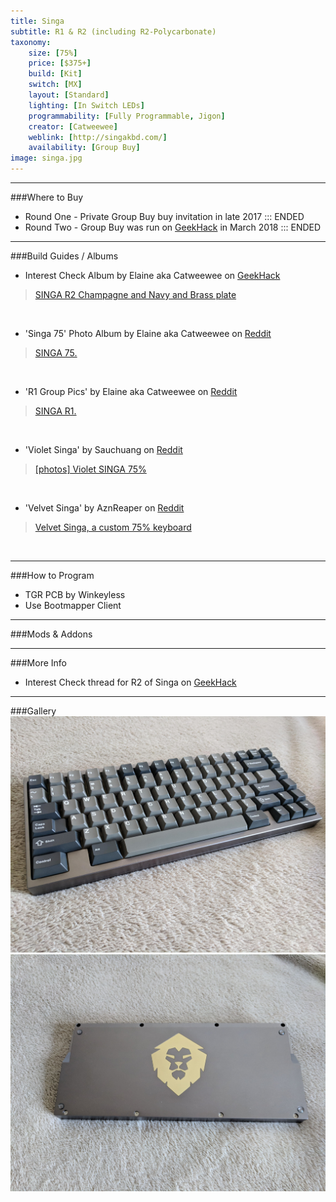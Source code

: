 ```yaml
---
title: Singa
subtitle: R1 & R2 (including R2-Polycarbonate)
taxonomy:
    size: [75%]
    price: [$375+]
    build: [Kit]
    switch: [MX]
    layout: [Standard]
    lighting: [In Switch LEDs]
    programmability: [Fully Programmable, Jigon]
    creator: [Catweewee]
    weblink: [http://singakbd.com/]
    availability: [Group Buy]
image: singa.jpg
---
```


<a name="buy"></a>

---

###Where to Buy
* Round One - Private Group Buy buy invitation in late 2017 ::: ENDED
* Round Two - Group Buy was run on [GeekHack](https://geekhack.org/index.php?topic=95000.0) in March 2018 ::: ENDED

<a name="albums"></a>

---

###Build Guides / Albums
* Interest Check Album by Elaine aka Catweewee on [GeekHack](https://geekhack.org/index.php?topic=95000.0)
<blockquote class="imgur-embed-pub" lang="en" data-id="a/qakGd"><a href="//imgur.com/qakGd">SINGA R2 Champagne and Navy and Brass plate</a></blockquote><script async src="//s.imgur.com/min/embed.js" charset="utf-8"></script><br>

* 'Singa 75' Photo Album by Elaine aka Catweewee on [Reddit](https://www.reddit.com/r/MechanicalKeyboards/comments/7hg24k/singa_75/)
<blockquote class="imgur-embed-pub" lang="en" data-id="a/Nks3Z"><a href="//imgur.com/Nks3Z">SINGA 75.</a></blockquote><script async src="//s.imgur.com/min/embed.js" charset="utf-8"></script><br>

* 'R1 Group Pics' by Elaine aka Catweewee on [Reddit](https://www.reddit.com/r/MechanicalKeyboards/comments/7rwsxs/singa_r1/)
<blockquote class="imgur-embed-pub" lang="en" data-id="a/cer1r"><a href="//imgur.com/cer1r">SINGA R1.</a></blockquote><script async src="//s.imgur.com/min/embed.js" charset="utf-8"></script><br>

* 'Violet Singa' by Sauchuang on [Reddit](https://www.reddit.com/r/MechanicalKeyboards/comments/7u8ctc/photos_violet_singa_75/)
<blockquote class="imgur-embed-pub" lang="en" data-id="a/6EpUY"><a href="//imgur.com/6EpUY">[photos] Violet SINGA 75%</a></blockquote><script async src="//s.imgur.com/min/embed.js" charset="utf-8"></script><br>

* 'Velvet Singa' by AznReaper on [Reddit](https://www.reddit.com/r/MechanicalKeyboards/comments/7ya0ks/velvet_singa_a_custom_75_keyboard/)
<blockquote class="imgur-embed-pub" lang="en" data-id="a/B3Fmj"><a href="//imgur.com/B3Fmj">Velvet Singa, a custom 75% keyboard</a></blockquote><script async src="//s.imgur.com/min/embed.js" charset="utf-8"></script><br>

<a name="program"></a>

---

###How to Program
- TGR PCB by Winkeyless
- Use Bootmapper Client

<a name="mods"></a>

---

###Mods &amp; Addons


<a name="misc"></a>

---

###More Info
* Interest Check thread for R2 of Singa on [GeekHack](https://geekhack.org/index.php?topic=93398.0)

<a name="gallery"></a>

---

###Gallery  
![](singa.jpg)
![](singa-bot.jpg)

